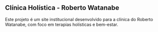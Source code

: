 ## Clínica Holística - Roberto Watanabe

Este projeto é um site institucional desenvolvido para a clínica do Roberto Watanabe, com foco em terapias holísticas e bem-estar.

